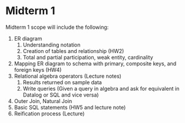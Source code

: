 # Midterm 1

Midterm 1 scope will include the following:

1. ER diagram
   1. Understanding notation
   2. Creation of tables and relationship (HW2)
   3. Total and partial participation, weak entity, cardinality
2. Mapping ER diagram to schema with primary, composite keys, and foreign keys (HW4)
3. Relational algebra operators (Lecture notes)
   1. Results returned on sample data
   2. Write queries (Given a query in algebra and ask for equivalent in Datalog or SQL and vice versa)
4. Outer Join, Natural Join
5. Basic SQL statements (HW5 and lecture note)
6. Reification process (Lecture)
